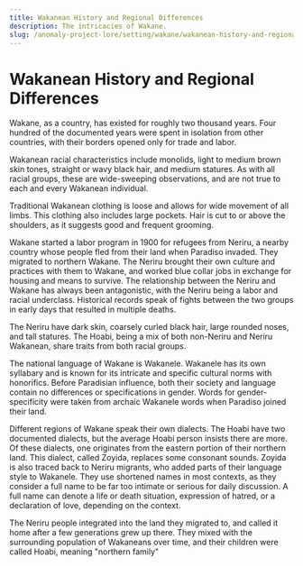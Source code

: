 ```yaml
---
title: Wakanean History and Regional Differences
description: The intricacies of Wakane.
slug: /anomaly-project-lore/setting/wakane/wakanean-history-and-regional-differences
---
```


# Wakanean History and Regional Differences

Wakane, as a country, has existed for roughly two thousand years. Four hundred of the documented years were spent in isolation from other countries, with their borders opened only for trade and labor.

Wakanean racial characteristics include monolids, light to medium brown skin tones, straight or wavy black hair, and medium statures. As with all racial groups, these are wide-sweeping observations, and are not true to each and every Wakanean individual.

Traditional Wakanean clothing is loose and allows for wide movement of all limbs. This clothing also includes large pockets. Hair is cut to or above the shoulders, as it suggests good and frequent grooming.

Wakane started a labor program in 1900 for refugees from Neriru, a nearby country whose people fled from their land when Paradiso invaded. They migrated to northern Wakane. The Neriru brought their own culture and practices with them to Wakane, and worked blue collar jobs in exchange for housing and means to survive. The relationship between the Neriru and Wakane has always been antagonistic, with the Neriru being a labor and racial underclass. Historical records speak of fights between the two groups in early days that resulted in multiple deaths.

The Neriru have dark skin, coarsely curled black hair, large rounded noses, and tall statures. The Hoabi, being a mix of both non-Neriru and Neriru Wakanean, share traits from both racial groups.

The national language of Wakane is Wakanele. Wakanele has its own syllabary and is known for its intricate and specific cultural norms with honorifics. Before Paradisian influence, both their society and language contain no differences or specifications in gender. Words for gender-specificity were taken from archaic Wakanele words when Paradiso joined their land.

Different regions of Wakane speak their own dialects. The Hoabi have two documented dialects, but the average Hoabi person insists there are more. Of these dialects, one originates from the eastern portion of their northern land. This dialect, called Zoyida, replaces some consonant sounds. Zoyida is also traced back to Neriru migrants, who added parts of their language style to Wakanele. They use shortened names in most contexts, as they consider a full name to be far too intimate or serious for daily discussion. A full name can denote a life or death situation, expression of hatred, or a declaration of love, depending on the context.

The Neriru people integrated into the land they migrated to, and called it home after a few generations grew up there. They mixed with the surrounding population of Wakaneans over time, and their children were called Hoabi, meaning "northern family"
